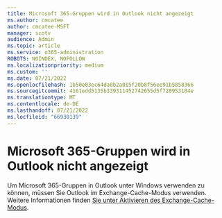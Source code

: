 ```yaml
---
title: Microsoft 365-Gruppen wird in Outlook nicht angezeigt
ms.author: cmcatee
author: cmcatee-MSFT
manager: scotv
audience: Admin
ms.topic: article
ms.service: o365-administration
ROBOTS: NOINDEX, NOFOLLOW
ms.localizationpriority: medium
ms.custom: ''
ms.date: 07/21/2022
ms.openlocfilehash: 1b50e03ec64da0b2a015f20b8f56ee91b5858366
ms.sourcegitcommit: 4161edd5135b339311452742655d5f720953184e
ms.translationtype: MT
ms.contentlocale: de-DE
ms.lasthandoff: 07/21/2022
ms.locfileid: "66930139"
---
```

# <a name="microsoft-365-groups-doesnt-show-in-outlook"></a>Microsoft 365-Gruppen wird in Outlook nicht angezeigt

Um Microsoft 365-Gruppen in Outlook unter Windows verwenden zu können, müssen Sie Outlook im Exchange-Cache-Modus verwenden. Weitere Informationen finden [Sie unter Aktivieren des Exchange-Cache-Modus](https://support.microsoft.com/office/turn-on-cached-exchange-mode-7885af08-9a60-4ec3-850a-e221c1ed0c1c).